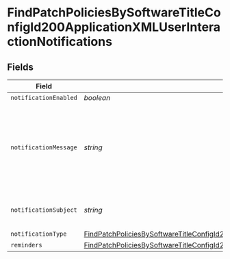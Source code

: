 # FindPatchPoliciesBySoftwareTitleConfigId200ApplicationXMLUserInteractionNotifications


## Fields

| Field                                                                                                                                                                                                                                     | Type                                                                                                                                                                                                                                      | Required                                                                                                                                                                                                                                  | Description                                                                                                                                                                                                                               | Example                                                                                                                                                                                                                                   |
| ----------------------------------------------------------------------------------------------------------------------------------------------------------------------------------------------------------------------------------------- | ----------------------------------------------------------------------------------------------------------------------------------------------------------------------------------------------------------------------------------------- | ----------------------------------------------------------------------------------------------------------------------------------------------------------------------------------------------------------------------------------------- | ----------------------------------------------------------------------------------------------------------------------------------------------------------------------------------------------------------------------------------------- | ----------------------------------------------------------------------------------------------------------------------------------------------------------------------------------------------------------------------------------------- |
| `notificationEnabled`                                                                                                                                                                                                                     | *boolean*                                                                                                                                                                                                                                 | :heavy_minus_sign:                                                                                                                                                                                                                        | N/A                                                                                                                                                                                                                                       | true                                                                                                                                                                                                                                      |
| `notificationMessage`                                                                                                                                                                                                                     | *string*                                                                                                                                                                                                                                  | :heavy_minus_sign:                                                                                                                                                                                                                        | N/A                                                                                                                                                                                                                                       | An update for Google Chrome is available within Self Service                                                                                                                                                                              |
| `notificationSubject`                                                                                                                                                                                                                     | *string*                                                                                                                                                                                                                                  | :heavy_minus_sign:                                                                                                                                                                                                                        | N/A                                                                                                                                                                                                                                       | Google Chrome Update Available                                                                                                                                                                                                            |
| `notificationType`                                                                                                                                                                                                                        | [FindPatchPoliciesBySoftwareTitleConfigId200ApplicationXMLUserInteractionNotificationsNotificationType](../../models/operations/findpatchpoliciesbysoftwaretitleconfigid200applicationxmluserinteractionnotificationsnotificationtype.md) | :heavy_minus_sign:                                                                                                                                                                                                                        | N/A                                                                                                                                                                                                                                       |                                                                                                                                                                                                                                           |
| `reminders`                                                                                                                                                                                                                               | [FindPatchPoliciesBySoftwareTitleConfigId200ApplicationXMLUserInteractionNotificationsReminders](../../models/operations/findpatchpoliciesbysoftwaretitleconfigid200applicationxmluserinteractionnotificationsreminders.md)               | :heavy_minus_sign:                                                                                                                                                                                                                        | N/A                                                                                                                                                                                                                                       |                                                                                                                                                                                                                                           |
